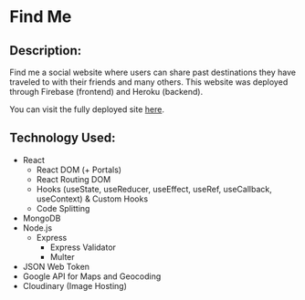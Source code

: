 # Find Me

## Description:
Find me a social website where users can share past destinations they have traveled to with their friends and many others. This website was deployed through Firebase (frontend) and Heroku (backend).

You can visit the fully deployed site [here](https://ktoh-find-me.web.app/).

## Technology Used:

-   React
    -   React DOM (+ Portals)
    -   React Routing DOM
    -   Hooks (useState, useReducer, useEffect, useRef, useCallback, useContext) & Custom Hooks
    -   Code Splitting
-   MongoDB
-   Node.js
    -   Express
        -   Express Validator
        -   Multer
-   JSON Web Token
-   Google API for Maps and Geocoding
-   Cloudinary (Image Hosting)
